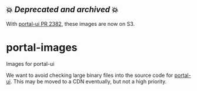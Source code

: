 ## 💥 *Deprecated and archived* 💥

With [portal-ui PR 2382](https://github.com/hubmapconsortium/portal-ui/pull/2382), these images are now on S3.

# portal-images
Images for portal-ui

We want to avoid checking large binary files into the source code for [portal-ui](https://github.com/hubmapconsortium/portal-ui).
This may be moved to a CDN eventually, but not a high priority.
